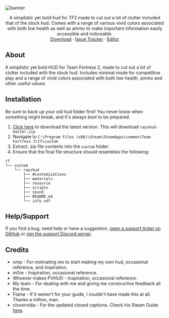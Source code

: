 <!-- TITLE -->
![banner](https://user-images.githubusercontent.com/6818236/124364740-7dea6480-dc11-11eb-88e3-f75e21065dd7.png)
<p align="center">
  <p align="center">
    A simplistic yet bold hud for TF2 made to cut out a lot of clutter included that of the stock hud. Comes with a range of various vivid colors associated with both low health as well as ammo to make important information easily accessible and noticeable.
    <br />
    <a href="https://github.com/raysfire/rayshud/archive/master.zip">Download</a>
    ·
    <a href="https://github.com/raysfire/rayshud/issues">Issue Tracker</a>
    ·
    <a href="https://github.com/CriticalFlaw/TF2HUD.Editor/releases/latest">Editor</a>
  </p>
</p>

About
-------

A simplistic yet bold HUD for Team Fortress 2, made to cut out a lot of clutter included with the stock hud. Includes minimal mode for competitive play and a range of vivid colors associated with both low health, ammo and other useful values.

Installation
--------

Be sure to back up your old hud folder first! You never know when something might break, and it's always best to be prepared.

1. [Click here][download-link] to download the latest version. This will download `rayshud-master.zip`
2. Navigate to `C:\Program Files (x86)\Steam\SteamApps\common\Team Fortress 2\tf\custom`
3. Extract .zip file contents into the `custom` folder.
4. Ensure that the final file structure should resembles the following:
```
tf
└── custom
    └── rayshud
        ├── #customizations
        ├── materials
        ├── resource
        ├── scripts
        ├── sound
        ├── README.md
        └── info.vdf
```

Help/Support
--------
If you find a bug, need help or have a suggestion, [open a support ticket on GitHub][issues-link] or [join the support Discord server][discord-link].

Credits
--------

* omp - For motivating me to start making my own hud, occasional reference, and inspiration.
* m0re - Inspiration, occasional reference.
* Whoever makes PVHUD - Inspiration, occasional reference.
* My team - For dealing with me and giving me constructive feedback all the time.
* Flame - If it weren't for your guide, I couldn't have made this at all. Thanks a million, man.
* clovervidia - For the updated closed captions. Check his Steam Guide [here][cc-link].

<!-- LINKS -->
[download-link]: https://github.com/raysfire/rayshud/archive/master.zip
[issues-link]: https://github.com/raysfire/rayshud/issues/new
[discord-link]: https://discord.gg/hTdtK9vBhE
[cc-link]: https://steamcommunity.com/sharedfiles/filedetails/?id=167785751
